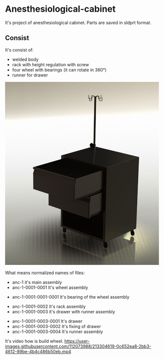# Anesthesiological-cabinet
 It's project of anesthesiological cabinet. Parts are saved in sldprt format. 
## Consist
It's consist of:
* welded body
* rack with height regulation with screw
* four wheel with bearings (it can rotate in 360°)
* runner for drawer

![It's photo of anesthesiological cabinet rendered in SolidWorks](https://github.com/wleng2001/anesthesiological-cabinet/blob/main/prototyp%20III.JPG)

What means normalized names of files:
* anc-1 it's main assembly
* anc-1-0001-0001 It's wheel assembly
- anc-1-0001-0001-0001 It's bearing of the wheel assembly
* anc-1-0001-0002 It's rack assembly
* anc-1-0001-0003 it's drawer with runner assembly
- anc-1-0001-0003-0001 It's drawer
- anc-1-0001-0003-0002 It's fixing of drawer
- anc-1-0001-0003-0004 It's runner assembly

It's video how is build wheel.
https://user-images.githubusercontent.com/112073988/213304619-0c652ea8-2bb3-4612-89be-4b4c486b50eb.mp4

